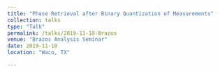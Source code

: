 ```yaml
---
title: "Phase Retrieval after Binary Quantization of Measurements"
collection: talks
type: "Talk"
permalink: /talks/2019-11-10-Brazos
venue: "Brazos Analysis Seminar"
date: 2019-11-10
location: "Waco, TX"

---
```

